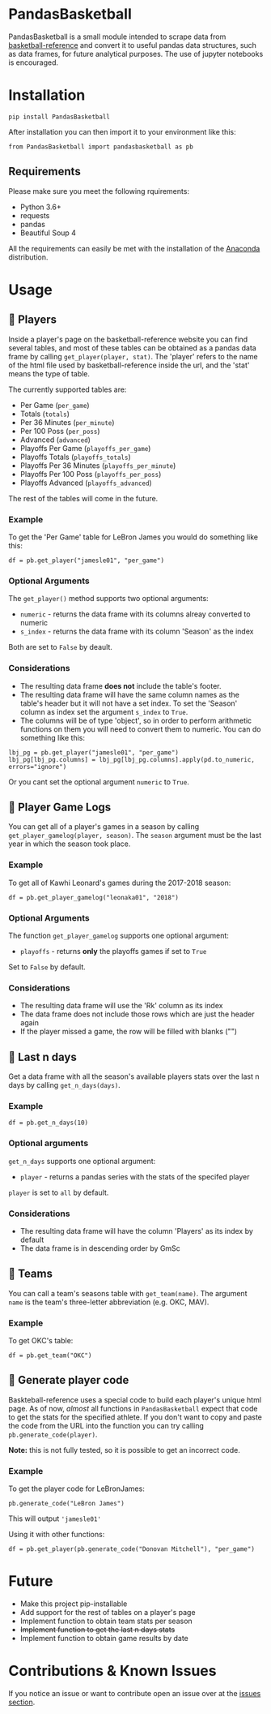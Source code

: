 # PandasBasketball
PandasBasketball is a small module intended to scrape data from [basketball-reference](https://www.basketball-reference.com/) and convert it to useful pandas data structures, such as data frames, for future analytical purposes. The use of jupyter notebooks is encouraged.

# Installation
```
pip install PandasBasketball
```

After installation you can then import it to your environment like this:
```
from PandasBasketball import pandasbasketball as pb
```

## Requirements
Please make sure you meet the following rquirements:
- Python 3.6+
- requests
- pandas
- Beautiful Soup 4

All the requirements can easily be met with the installation of the [Anaconda](https://www.anaconda.com/download/) distribution.

# Usage
## :basketball: Players
Inside a player's page on the basketball-reference website you can find several tables, and most of these tables can be obtained as a pandas data frame by calling `get_player(player, stat)`. The 'player' refers to the name of the html file used by basketball-reference inside the url, and the 'stat' means the type of table.

The currently supported tables are:
- Per Game (`per_game`)
- Totals (`totals`)
- Per 36 Minutes (`per_minute`)
- Per 100 Poss (`per_poss`)
- Advanced (`advanced`)
- Playoffs Per Game (`playoffs_per_game`)
- Playoffs Totals (`playoffs_totals`)
- Playoffs Per 36 Minutes (`playoffs_per_minute`)
- Playoffs Per 100 Poss (`playoffs_per_poss`)
- Playoffs Advanced (`playoffs_advanced`)

The rest of the tables will come in the future.

### Example
To get the 'Per Game' table for LeBron James you would do something like this:
```
df = pb.get_player("jamesle01", "per_game")
```

### Optional Arguments
The `get_player()` method supports two optional arguments:
- `numeric` - returns the data frame with its columns alreay converted to numeric
- `s_index` - returns the data frame with its column 'Season' as the index

Both are set to `False` by deault.

### Considerations
- The resulting data frame **does not** include the table's footer.
- The resulting data frame will have the same column names as the table's header but it will not have a set index. To set the 'Season' column as index set the argument `s_index` to `True`. 
- The columns will be of type 'object', so in order to perform arithmetic functions on them you will need to convert them to numeric. You can do something like this:
```
lbj_pg = pb.get_player("jamesle01", "per_game")
lbj_pg[lbj_pg.columns] = lbj_pg[lbj_pg.columns].apply(pd.to_numeric, errors="ignore")
```
Or you cant set the optional argument `numeric` to `True`.

## :basketball: Player Game Logs
You can get all of a player's games in a season by calling `get_player_gamelog(player, season)`. The `season` argument must be the last year in which the season took place. 

### Example
To get all of Kawhi Leonard's games during the 2017-2018 season:
```
df = pb.get_player_gamelog("leonaka01", "2018")
```

### Optional Arguments
The function `get_player_gamelog` supports one optional argument:
- `playoffs` - returns **only** the playoffs games if set to `True`

Set to `False` by default.

### Considerations
- The resulting data frame will use the 'Rk' column as its index
- The data frame does not include those rows which are just the header again
- If the player missed a game, the row will be filled with blanks ("")

## :basketball: Last n days
Get a data frame with all the season's available players stats over the last n days by calling `get_n_days(days)`.

### Example
```
df = pb.get_n_days(10)
```
### Optional arguments
`get_n_days` supports one optional argument: 
- `player` - returns a pandas series with the stats of the specifed player

`player` is set to `all` by default.

### Considerations
- The resulting data frame will have the column 'Players' as its index by default
- The data frame is in descending order by GmSc

## :basketball: Teams
You can call a team's seasons table with `get_team(name)`. The argument `name` is the team's three-letter abbreviation (e.g. OKC, MAV).

### Example
To get OKC's table:
```
df = pb.get_team("OKC")
```

## :basketball: Generate player code
Baskteball-reference uses a special code to build each player's unique html page. As of now, *almost* all functions in `PandasBasketball` expect that code to get the stats for the specified athlete. If you don't want to copy and paste the code from the URL into the function you can try calling `pb.generate_code(player)`. 

**Note:** this is not fully tested, so it is possible to get an incorrect code.

### Example
To get the player code for LeBronJames:
```
pb.generate_code("LeBron James")
```
This will output `'jamesle01'` 

Using it with other functions:
```
df = pb.get_player(pb.generate_code("Donovan Mitchell"), "per_game")
```


# Future
- Make this project pip-installable
- Add support for the rest of tables on a player's page
- Implement function to obtain team stats per season
- ~~Implement function to get the last n days stats~~
- Implement function to obtain game results by date

# Contributions & Known Issues
If you notice an issue or want to contribute open an issue over at the [issues section](https://github.com/alfremedpal/PandasBasketball/issues).